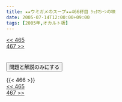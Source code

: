 ```yaml
---
title: ★★ウミガメのスープ★★466杯目 ｹｯﾀﾏｼｰﾝの味
date: 2005-07-14T12:00:00+09:00
tags: [2005年,オカルト板]
---
```

<div class="th_left"><a href="../465"><< 465</a></div>
<div class="th_right"><a href="../467">467 >></a></div>
<br><br>
<script src="../../js/cupsoup.js"></script>
<form>
<input type="button" value="問題と解説のみにする" onClick="toggleCupsoup()">
</form>
{{< 466 >}}
<div class="th_left"><a href="../465"><< 465</a></div>
<div class="th_right"><a href="../467">467 >></a></div>